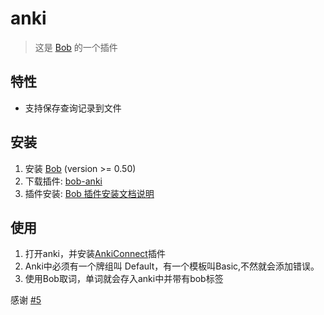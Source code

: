 # anki

> 这是 [Bob](https://ripperhe.gitee.io/bob/#/) 的一个插件

## 特性

- 支持保存查询记录到文件

## 安装

1. 安装 [Bob](https://ripperhe.gitee.io/bob/#/general/quickstart/install) (version >= 0.50)
2. 下载插件: [bob-anki](https://github.com/robbinhan/bob-anki/releases)
3. 插件安装: [Bob 插件安装文档说明](https://ripperhe.gitee.io/bob/#/general/quickstart/plugin?id=%e5%ae%89%e8%a3%85%e6%8f%92%e4%bb%b6)

## 使用
1. 打开anki，并安装[AnkiConnect](https://ankiweb.net/shared/info/2055492159)插件
2. Anki中必须有一个牌组叫 Default，有一个模板叫Basic,不然就会添加错误。
3. 使用Bob取词，单词就会存入anki中并带有bob标签

感谢 [#5](https://github.com/robbinhan/bob-anki/issues/5)
